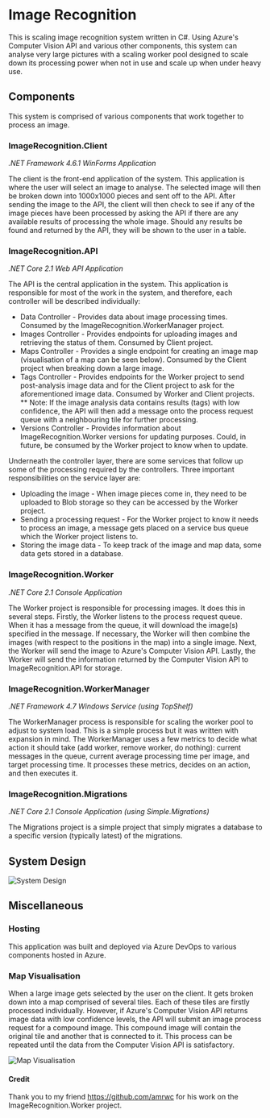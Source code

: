 # Image Recognition

This is scaling image recognition system written in C#. Using Azure's Computer Vision API and various other components, this system can analyse very large pictures with a scaling worker pool designed to scale down its processing power when not in use and scale up when under heavy use.

## Components

This system is comprised of various components that work together to process an image.

### ImageRecognition.Client

_.NET Framework 4.6.1 WinForms Application_

The client is the front-end application of the system. This application is where the user will select an image to analyse. The selected image will then be broken down into 1000x1000 pieces and sent off to the API. After sending the image to the API, the client will then check to see if any of the image pieces have been processed by asking the API if there are any available results of processing the whole image. Should any results be found and returned by the API, they will be shown to the user in a table.

### ImageRecognition.API

_.NET Core 2.1 Web API Application_

The API is the central application in the system. This application is responsible for most of the work in the system, and therefore, each controller will be described individually:
* Data Controller - Provides data about image processing times. Consumed by the ImageRecognition.WorkerManager project. 
* Images Controller - Provides endpoints for uploading images and retrieving the status of them. Consumed by Client project.
* Maps Controller - Provides a single endpoint for creating an image map (visualisation of a map can be seen below). Consumed by the Client project when breaking down a large image.
* Tags Controller - Provides endpoints for the Worker project to send post-analysis image data and for the Client project to ask for the aforementioned image data. Consumed by Worker and Client projects.
** Note: If the image analysis data contains results (tags) with low confidence, the API will then add a message onto the process request queue with a neighbouring tile for further processing.
* Versions Controller - Provides information about ImageRecognition.Worker versions for updating purposes. Could, in future, be consumed by the Worker project to know when to update.

Underneath the controller layer, there are some services that follow up some of the processing required by the controllers. Three important responsibilities on the service layer are:
* Uploading the image - When image pieces come in, they need to be uploaded to Blob storage so they can be accessed by the Worker project.
* Sending a processing request - For the Worker project to know it needs to process an image, a message gets placed on a service bus queue which the Worker project listens to.
* Storing the image data - To keep track of the image and map data, some data gets stored in a database.

### ImageRecognition.Worker

_.NET Core 2.1 Console Application_

The Worker project is responsible for processing images. It does this in several steps. Firstly, the Worker listens to the process request queue. When it has a message from the queue, it will download the image(s) specified in the message. If necessary, the Worker will then combine the images (with respect to the positions in the map) into a single image. Next, the Worker will send the image to Azure's Computer Vision API. Lastly, the Worker will send the information returned by the Computer Vision API to ImageRecognition.API for storage.

### ImageRecognition.WorkerManager

_.NET Framework 4.7 Windows Service (using TopShelf)_

The WorkerManager process is responsible for scaling the worker pool to adjust to system load. This is a simple process but it was written with expansion in mind. The WorkerManager uses a few metrics to decide what action it should take (add worker, remove worker, do nothing): current messages in the queue, current average processing time per image, and target processing time. It processes these metrics, decides on an action, and then executes it.

### ImageRecognition.Migrations

_.NET Core 2.1 Console Application (using Simple.Migrations)_

The Migrations project is a simple project that simply migrates a database to a specific version (typically latest) of the migrations.

## System Design

![System Design](https://github.com/faibz/image-recognition/blob/master/systemdesign.png "System Design")

## Miscellaneous

### Hosting

This application was built and deployed via Azure DevOps to various components hosted in Azure.

### Map Visualisation

When a large image gets selected by the user on the client. It gets broken down into a map comprised of several tiles. Each of these tiles are firstly processed individually. However, if Azure's Computer Vision API returns image data with low confidence levels, the API will submit an image process request for a compound image. This compound image will contain the original tile and another that is connected to it. This process can be repeated until the data from the Computer Vision API is satisfactory.

![Map Visualisation](https://github.com/faibz/image-recognition/blob/master/mapvisualisation.png "Map Visualisation")

#### Credit

Thank you to my friend https://github.com/amrwc for his work on the ImageRecognition.Worker project.
